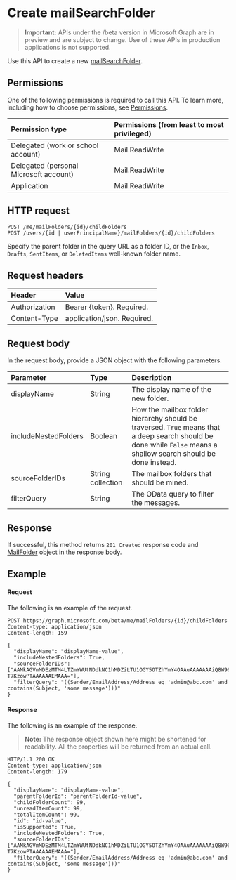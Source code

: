 # Create mailSearchFolder

> **Important:** APIs under the /beta version in Microsoft Graph are in preview and are subject to change. Use of these APIs in production applications is not supported.

Use this API to create a new [mailSearchFolder](../resources/mailsearchfolder.md).

## Permissions
One of the following permissions is required to call this API. To learn more, including how to choose permissions, see [Permissions](../../../concepts/permissions_reference.md).

|Permission type      | Permissions (from least to most privileged)              |
|:--------------------|:---------------------------------------------------------|
|Delegated (work or school account) | Mail.ReadWrite    |
|Delegated (personal Microsoft account) | Mail.ReadWrite    |
|Application | Mail.ReadWrite |

## HTTP request
<!-- { "blockType": "ignored" } -->
```http
POST /me/mailFolders/{id}/childFolders
POST /users/{id | userPrincipalName}/mailFolders/{id}/childFolders
```

Specify the parent folder in the query URL as a folder ID, or the `Inbox`, `Drafts`, `SentItems`, or 
`DeletedItems` well-known folder name.

## Request headers
| Header       | Value |
|:---------------|:--------|
| Authorization  | Bearer {token}. Required.  |
| Content-Type  | application/json. Required.  |

## Request body
In the request body, provide a JSON object with the following parameters.

| Parameter	   | Type	|Description|
|:---------------|:--------|:----------|
| displayName |String |The display name of the new folder.|
| includeNestedFolders | Boolean | How the mailbox folder hierarchy should be traversed. `True` means that a deep search should be done while `False` means a shallow search should be done instead. |
| sourceFolderIDs | String collection | The mailbox folders that should be mined. |
| filterQuery | String | The OData query to filter the messages. |

## Response
If successful, this method returns `201 Created` response code and [MailFolder](../resources/mailfolder.md) object in the response body.

## Example
#### Request
The following is an example of the request.
<!-- {
  "blockType": "request",
  "name": "create_mailsearchfolder"
}-->
```http
POST https://graph.microsoft.com/beta/me/mailFolders/{id}/childFolders
Content-type: application/json
Content-length: 159

{
  "displayName": "displayName-value",
  "includeNestedFolders": True,
  "sourceFolderIDs": ["AAMkAGVmMDEzMTM4LTZmYWUtNDdkNC1hMDZiLTU1OGY5OTZhYmY4OAAuAAAAAAAiQ8W967B7TKBjgx9rVEURAQAiIsqMbYjsT5e-T7KzowPTAAAAAAEMAAA="],
  "filterQuery": "((Sender/EmailAddress/Address eq 'admin@abc.com' and contains(Subject, 'some message')))"
}
```

#### Response
The following is an example of the response.
>**Note:** The response object shown here might be shortened for readability. All the properties will be returned from an actual call.
<!-- {
  "blockType": "response",
  "truncated": true,
  "@odata.type": "microsoft.graph.mailSearchFolder"
} -->
```http
HTTP/1.1 200 OK
Content-type: application/json
Content-length: 179

{
  "displayName": "displayName-value",
  "parentFolderId": "parentFolderId-value",
  "childFolderCount": 99,
  "unreadItemCount": 99,
  "totalItemCount": 99,
  "id": "id-value",
  "isSupported": True,
  "includeNestedFolders": True,
  "sourceFolderIDs": ["AAMkAGVmMDEzMTM4LTZmYWUtNDdkNC1hMDZiLTU1OGY5OTZhYmY4OAAuAAAAAAAiQ8W967B7TKBjgx9rVEURAQAiIsqMbYjsT5e-T7KzowPTAAAAAAEMAAA="],
  "filterQuery": "((Sender/EmailAddress/Address eq 'admin@abc.com' and contains(Subject, 'some message')))"
}
```

<!-- uuid: 8fcb5dbc-d5aa-4681-8e31-b001d5168d79
2015-10-25 14:57:30 UTC -->
<!-- {
  "type": "#page.annotation",
  "description": "Create mailSearchFolder",
  "keywords": "",
  "section": "documentation",
  "tocPath": ""
}-->
